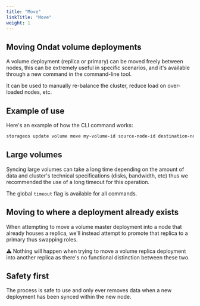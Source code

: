 ```yaml
---
title: "Move"
linkTitle: "Move"
weight: 1
---
```


## Moving Ondat volume deployments

A volume deployment (replica or primary) can be moved freely between nodes, this can be extremely useful in specific scenarios, and it's available through a new command in the command-line tool.

It can be used to manually re-balance the cluster, reduce load on over-loaded nodes, etc.

## Example of use

Here's an example of how the CLI command works:

```bash
storageos update volume move my-volume-id source-node-id destination-node-id --namespace my-namespace-name --timeout 30m
```

## Large volumes

Syncing large volumes can take a long time depending on the amount of data and cluster's technical specifications (disks, bandwidth, etc) thus we recommended the use of a long timeout for this operation.

The global `timeout` flag is available for all commands.

## Moving to where a deployment already exists

When attempting to move a volume master deployment into a node that already houses a replica, we'll instead attempt to promote that replica to a primary thus swapping roles.

⚠️ Nothing will happen when trying to move a volume replica deployment into another replica as there's no functional distinction between these two.

## Safety first

The process is safe to use and only ever removes data when a new deployment has been synced within the new node.
